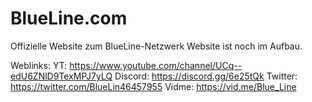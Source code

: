 # BlueLine.com
Offizielle Website zum BlueLine-Netzwerk
Website ist noch im Aufbau.

Weblinks:
YT:       https://www.youtube.com/channel/UCq--edU6ZNlD9TexMPJ7yLQ
Discord:  https://discord.gg/6e25tQk
Twitter:  https://twitter.com/BlueLin46457955
Vidme:    https://vid.me/Blue_Line
